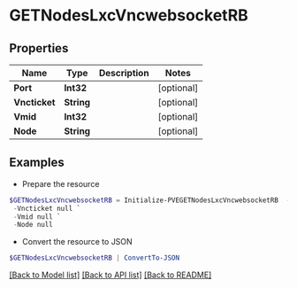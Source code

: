 # GETNodesLxcVncwebsocketRB
## Properties

Name | Type | Description | Notes
------------ | ------------- | ------------- | -------------
**Port** | **Int32** |  | [optional] 
**Vncticket** | **String** |  | [optional] 
**Vmid** | **Int32** |  | [optional] 
**Node** | **String** |  | [optional] 

## Examples

- Prepare the resource
```powershell
$GETNodesLxcVncwebsocketRB = Initialize-PVEGETNodesLxcVncwebsocketRB  -Port null `
 -Vncticket null `
 -Vmid null `
 -Node null
```

- Convert the resource to JSON
```powershell
$GETNodesLxcVncwebsocketRB | ConvertTo-JSON
```

[[Back to Model list]](../README.md#documentation-for-models) [[Back to API list]](../README.md#documentation-for-api-endpoints) [[Back to README]](../README.md)

